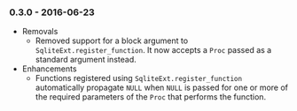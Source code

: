 ### 0.3.0 - 2016-06-23
* Removals
  * Removed support for a block argument to `SqliteExt.register_function`.
    It now accepts a `Proc` passed as a standard argument instead.
* Enhancements
  * Functions registered using `SqliteExt.register_function` automatically
    propagate `NULL` when `NULL` is passed for one or more of the required
    parameters of the `Proc` that performs the function.
